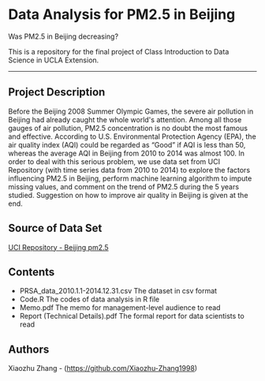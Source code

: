 # Data Analysis for PM2.5 in Beijing
Was PM2.5 in Beijing decreasing?

This is a repository for the final project of Class Introduction to Data Science in UCLA Extension.  
________________________________________________
## Project Description
Before the Beijing 2008 Summer Olympic Games, the severe air pollution in Beijing had already caught the whole world's attention. Among all those gauges of air pollution, PM2.5 concentration is no doubt the most famous and effective. According to U.S. Environmental Protection Agency (EPA), the air quality index (AQI) could be regarded as “Good” if AQI is less than 50, whereas the average AQI in Beijing from 2010 to 2014 was almost 100. In order to deal with this serious problem, we use data set from UCI Repository (with time series data from 2010 to 2014) to explore the factors influencing PM2.5 in Beijing, perform machine learning algorithm to impute missing values, and comment on the trend of PM2.5 during the 5 years studied. Suggestion on how to improve air quality in Beijing is given at the end.

## Source of Data Set
[UCI Repository - Beijing pm2.5](https://archive.ics.uci.edu/ml/datasets/Beijing+PM2.5+Data)

## Contents
* PRSA_data_2010.1.1-2014.12.31.csv    The dataset in csv format
* Code.R                               The codes of data analysis in R file
* Memo.pdf                             The memo for management-level audience to read
* Report (Technical Details).pdf       The formal report for data scientists to read

## Authors
Xiaozhu Zhang - (https://github.com/Xiaozhu-Zhang1998)
